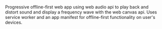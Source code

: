 Progressive offline-first web app using web audio api to play back and distort sound and display a frequency wave with the web canvas api. Uses service worker and an app manifest for offline-first functionality on user's devices. 
